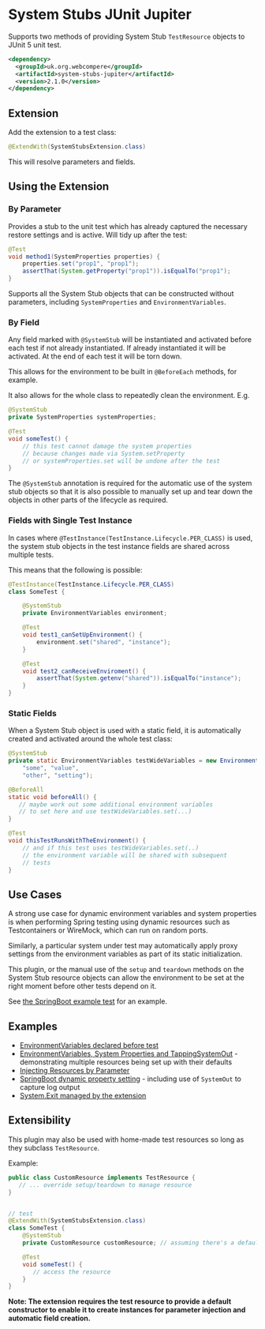 # System Stubs JUnit Jupiter

Supports two methods of providing System Stub `TestResource` objects to
JUnit 5 unit test.

```xml
<dependency>
  <groupId>uk.org.webcompere</groupId>
  <artifactId>system-stubs-jupiter</artifactId>
  <version>2.1.0</version>
</dependency>
```

## Extension

Add the extension to a test class:

```java
@ExtendWith(SystemStubsExtension.class)
```

This will resolve parameters and fields.

## Using the Extension
### By Parameter

Provides a stub to the unit test which has already captured the necessary
restore settings and is active. Will tidy up after the test:

```java
@Test
void method1(SystemProperties properties) {
    properties.set("prop1", "prop1");
    assertThat(System.getProperty("prop1")).isEqualTo("prop1");
}
```

Supports all the System Stub objects that can be constructed without
parameters, including `SystemProperties` and `EnvironmentVariables`.

### By Field

Any field marked with `@SystemStub` will be instantiated and activated before
each test if not already instantiated. If already instantiated it
will be activated. At the end of each test it will be torn down.

This allows for the environment to be built in `@BeforeEach` methods, for example.

It also allows for the whole class to repeatedly clean the environment. E.g.

```java
@SystemStub
private SystemProperties systemProperties;

@Test
void someTest() {
    // this test cannot damage the system properties
    // because changes made via System.setProperty
    // or systemProperties.set will be undone after the test
}
```

The `@SystemStub` annotation is required for the automatic use of the
system stub objects so that it is also possible to manually set up and tear down
the objects in other parts of the lifecycle as required.

### Fields with Single Test Instance

In cases where `@TestInstance(TestInstance.Lifecycle.PER_CLASS)` is used,
the system stub objects in the test instance fields are shared across multiple tests.

This means that the following is possible:

```java
@TestInstance(TestInstance.Lifecycle.PER_CLASS)
class SomeTest {

    @SystemStub
    private EnvironmentVariables environment;

    @Test
    void test1_canSetUpEnvironment() {
        environment.set("shared", "instance");
    }

    @Test
    void test2_canReceiveEnviroment() {
        assertThat(System.getenv("shared")).isEqualTo("instance");
    }
}
```

### Static Fields

When a System Stub object is used with a static field, it is
automatically created and activated around the whole test class:

```java
@SystemStub
private static EnvironmentVariables testWideVariables = new EnvironmentVariables(
    "some", "value",
    "other", "setting");

@BeforeAll
static void beforeAll() {
   // maybe work out some additional environment variables
   // to set here and use testWideVariables.set(...)
}

@Test
void thisTestRunsWithTheEnvironment() {
    // and if this test uses testWideVariables.set(..)
    // the environment variable will be shared with subsequent
    // tests
}
```
## Use Cases

A strong use case for dynamic environment variables and system properties is
when performing Spring testing using dynamic resources such as Testcontainers
or WireMock, which can run on random ports.

Similarly, a particular system under test may automatically apply proxy
settings from the environment variables as part of its static initialization.

This plugin, or the manual use of the `setup` and `teardown` methods
on the System Stub resource objects can allow the environment
to be set at the right moment before other tests depend on it.

See [the SpringBoot example test](src/test/java/uk/org/webcompere/systemstubs/jupiter/examples/SpringAppWithDynamicPropertiesTest.java) for an example.

## Examples

- [EnvironmentVariables declared before test](src/test/java/uk/org/webcompere/systemstubs/jupiter/examples/WithEnvironmentVariables.java)
- [EnvironmentVariables, System Properties and TappingSystemOut](src/test/java/uk/org/webcompere/systemstubs/jupiter/examples/MultipleTestResources.java) - demonstrating
multiple resources being set up with their defaults
- [Injecting Resources by Parameter](src/test/java/uk/org/webcompere/systemstubs/jupiter/examples/InjectByParameter.java)
- [SpringBoot dynamic property setting](src/test/java/uk/org/webcompere/systemstubs/jupiter/examples/SpringAppWithDynamicPropertiesTest.java) - including use of `SystemOut` to capture log output
- [System.Exit managed by the extension](src/test/java/uk/org/webcompere/systemstubs/jupiter/examples/SystemExitUseCase.java)

## Extensibility

This plugin may also be used with home-made test resources so long
as they subclass `TestResource`.

Example:

```java
public class CustomResource implements TestResource {
   // ... override setup/teardown to manage resource
}


// test
@ExtendWith(SystemStubsExtension.class)
class SomeTest {
    @SystemStub
    private CustomResource customResource; // assuming there's a default constructor

    @Test
    void someTest() {
       // access the resource
    }
}
```

**Note: The extension requires the test resource to provide a default constructor to enable it to create
instances for parameter injection and automatic field creation.**
